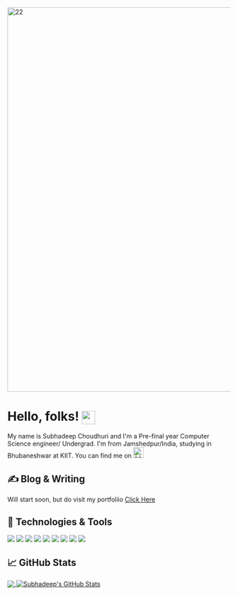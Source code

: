 <img width="868" alt="22" src="https://user-images.githubusercontent.com/63468060/110460597-68967b00-80f4-11eb-8f2a-edf312277a10.PNG">

# Hello, folks! <img align="center" src="https://raw.githubusercontent.com/MartinHeinz/MartinHeinz/master/wave.gif" width="30px" align='center'>

My name is Subhadeep Choudhuri and I'm a Pre-final year Computer Science engineer/ Undergrad. I'm from Jamshedpur/India, studying in Bhubaneshwar at KIIT. You can find me on <a href="https://www.linkedin.com/in/subhadeepchoudhuri"><img width="24" alt="22" src="https://user-images.githubusercontent.com/63468060/110462140-4f8ec980-80f6-11eb-9429-11db8a03d9d0.png"></a>

## &#x270d; Blog & Writing

Will start soon, but do visit my portfoliio <a href="http://subhadeep.choudhuri.herokuapp.com">Click Here</a>

## 🔧 Technologies & Tools

![](https://img.shields.io/badge/OS-Linux-informational?style=flat&logo=linux&logoColor=white&color=2bbc8a)
![](https://img.shields.io/badge/Editor-VSCODE-informational?style=flat&logo=vscode&logoColor=white&color=2bbc8a)
![](https://img.shields.io/badge/Code-Java-informational?style=flat&logo=java&logoColor=white&color=2bbc8a)
![](https://img.shields.io/badge/Code-JavaScript-informational?style=flat&logo=javascript&logoColor=white&color=2bbc8a)
![](https://img.shields.io/badge/Code-C++-informational?style=flat&logo=c++&logoColor=white&color=2bbc8a)
![](https://img.shields.io/badge/Web-MERN-informational?style=flat&logo=mongodb&logoColor=white&color=2bbc8a)
![](https://img.shields.io/badge/Advanced-JDBC-informational?style=flat&logo=java&logoColor=white&color=2bbc8a)
![](https://img.shields.io/badge/ML-Python-informational?style=flat&logo=python&logoColor=white&color=2bbc8a)
![](https://img.shields.io/badge/Shell-Bash-informational?style=flat&logo=gnu-bash&logoColor=white&color=2bbc8a)

## &#x1f4c8; GitHub Stats
<a href="https://github.com/subhadeepCh/subhadeepCh">
  <img align="center" src="https://github-readme-stats.vercel.app/api/top-langs/?username=subhadeepCh&title_color=ffffff&text_color=c9cacc&icon_color=2bbc8a&bg_color=1d1f21" />
</a>
<a href="https://github.com/subhadeepCh/subhadeepCh">
  <img align="center" src="https://github-readme-stats.vercel.app/api?username=subhadeepCh&show_icons=true&line_height=27&count_private=true&title_color=ffffff&text_color=c9cacc&icon_color=2bbc8a&bg_color=1d1f21" alt="Subhadeep's GitHub Stats" />
</a>
